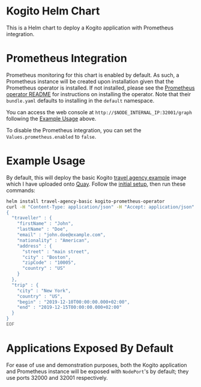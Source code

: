 # Kogito Helm Chart
This is a Helm chart to deploy a Kogito application with Prometheus integration. 

# Prometheus Integration
Prometheus monitoring for this chart is enabled by default. As such, a 
Prometheus instance will be created upon installation given 
that the Prometheus operator is installed. If not installed, 
please see the [Prometheus operator README](https://github.com/prometheus-operator/prometheus-operator#quickstart) 
for instructions on installing the operator. Note that their 
`bundle.yaml` defaults to installing in the `default` 
namespace.

You can access the web console at `http://$NODE_INTERNAL_IP:32001/graph` following the [Example Usage](#example-usage) above.

To disable the Prometheus integration, you can set the `Values.prometheus.enabled` to `false`. 

# Example Usage
By default, this will deploy the basic Kogito [travel agency 
example](https://github.com/kiegroup/kogito-examples/tree/stable/kogito-travel-agency/basic) 
image which I have uploaded onto 
[Quay](https://quay.io/repository/kmok/kogito-travel-agency-basic?tab=tags). Follow the [initial setup](../README.md#Usage), then run these commands:
```sh
helm install travel-agency-basic kogito-prometheus-operator
curl -H "Content-Type: application/json" -H "Accept: application/json" -X POST "http://$NODE_INTERNAL_IP:32000/travels" -d @- << EOF
{
  "traveller" : {
    "firstName" : "John",
    "lastName" : "Doe",
    "email" : "john.doe@example.com",
    "nationality" : "American",
    "address" : {
      "street" : "main street",
      "city" : "Boston",
      "zipCode" : "10005",
      "country" : "US"
    }
  },
  "trip" : {
    "city" : "New York",
    "country" : "US",
    "begin" : "2019-12-10T00:00:00.000+02:00",
    "end" : "2019-12-15T00:00:00.000+02:00"
  }
}
EOF
```

# Applications Exposed By Default
For ease of use and demonstration purposes, both the Kogito application and Prometheus 
instance will be exposed with `NodePort`'s by default; they use ports 32000 
and 32001 respectively.
